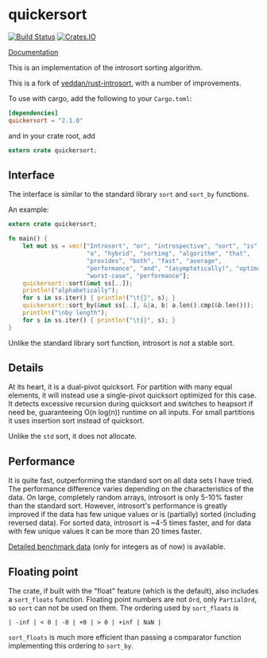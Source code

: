 # quickersort #

[![Build Status](https://travis-ci.org/notriddle/quickersort.svg)](https://travis-ci.org/notriddle/quickersort)
[![Crates.IO](https://img.shields.io/crates/v/quickersort.svg)](https://crates.io/crates/quickersort)

[Documentation](https://www.notriddle.com/rustdoc/quickersort/)

This is an implementation of the introsort sorting algorithm.

This is a fork of [veddan/rust-introsort], with a number of improvements.

[veddan/rust-introsort]: https://github.com/veddan/rust-introsort

To use with cargo, add the following to your `Cargo.toml`:

```toml
[dependencies]
quickersort = "2.1.0"
```

and in your crate root, add

```rust
extern crate quickersort;
```

## Interface ##
The interface is similar to the standard library `sort` and `sort_by` functions.

An example:

```rust
extern crate quickersort;

fn main() {
    let mut ss = vec!["Introsort", "or", "introspective", "sort", "is",
                      "a", "hybrid", "sorting", "algorithm", "that",
                      "provides", "both", "fast", "average",
                      "performance", "and", "(asymptotically)", "optimal",
                      "worst-case", "performance"];
    quickersort::sort(&mut ss[..]);
    println!("alphabetically");
    for s in ss.iter() { println!("\t{}", s); }
    quickersort::sort_by(&mut ss[..], &|a, b| a.len().cmp(&b.len()));
    println!("\nby length");
    for s in ss.iter() { println!("\t{}", s); }
}
```

Unlike the standard library sort function, introsort is _not_ a stable sort.

## Details ##
At its heart, it is a dual-pivot quicksort.
For partition with many equal elements, it will instead use a single-pivot quicksort optimized for this case.
It detects excessive recursion during quicksort and switches to heapsort if need be, guaranteeing O(n log(n)) runtime on all inputs.
For small partitions it uses insertion sort instead of quicksort.

Unlike the `std` sort, it does not allocate.

## Performance ##
It is quite fast, outperforming the standard sort on all data sets I have tried.
The performance difference varies depending on the characteristics of the data.
On large, completely random arrays, introsort is only 5-10% faster than the standard sort.
However, introsort's performance is greatly improved if the data has few unique values or is (partially) sorted (including reversed data).
For sorted data, introsort is ~4-5 times faster, and for data with few unique values it can be more than 20 times faster.

[Detailed benchmark data](perf.txt) (only for integers as of now) is available.

## Floating point ##
The crate, if built with the "float" feature (which is the default), also includes a `sort_floats` function.
Floating point numbers are not `Ord`, only `PartialOrd`, so `sort` can not be used on them.
The ordering used by `sort_floats` is

```
| -inf | < 0 | -0 | +0 | > 0 | +inf | NaN |
```

`sort_floats` is much more efficient than passing a comparator function implementing this ordering to `sort_by`.
